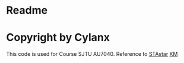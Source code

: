 # Readme
# Copyright by Cylanx
This code is used for Course SJTU AU7040. Reference to
[STAstar](https://github.com/GavinPHR/Space-Time-AStar.git)
[KM](https://blog.csdn.net/u011888840/article/details/112982156)
